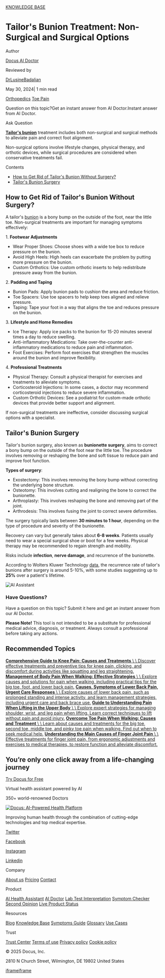 [KNOWLEDGE BASE](https://docus.ai/knowledge-base)

# Tailor's Bunion Treatment: Non-Surgical and Surgical Options

Author

[Docus AI Doctor](https://docus.ai/ai-doctor)

Reviewed by

[DrLusineBadalian](https://docus.ai/author/dr-lusine-badalian)

May 30, 2024\| 1 min read

[Orthopedics](https://docus.ai/tags/orthopedics) [Toe Pain](https://docus.ai/tags/toe-pain)

Question on this topic?Get an instant answer from AI Doctor.Instant answer from AI Doctor.

Ask Question

[**Tailor's bunion**](https://docus.ai/symptoms-guide/tailors-bunion) treatment includes both non-surgical and surgical methods to alleviate pain and correct foot alignment.

Non-surgical options involve lifestyle changes, physical therapy, and orthotic devices, while surgical procedures are considered when conservative treatments fail.

Contents

- [How to Get Rid of Tailor's Bunion Without Surgery?](https://docus.ai/knowledge-base/tailors-bunion-treatment#how-to-get-rid-of-tailors-bunion-without-surgery)
- [Tailor's Bunion Surgery](https://docus.ai/knowledge-base/tailors-bunion-treatment#tailors-bunion-surgery)

## How to Get Rid of Tailor's Bunion Without Surgery?

A tailor's [bunion](https://docus.ai/symptoms-guide/gout-vs-bunion#what-is-a-bunion) is a bony bump on the outside of the foot, near the little toe. Non-surgical treatments are important for managing symptoms effectively:

1\. **Footwear Adjustments**

- Wear Proper Shoes: Choose shoes with a wide toe box to reduce pressure on the bunion.
- Avoid High Heels: High heels can exacerbate the problem by putting more pressure on the bunion.
- Custom Orthotics: Use custom orthotic inserts to help redistribute pressure away from the bunion.

2\. **Padding and Taping**

- Bunion Pads: Apply bunion pads to cushion the area and reduce friction.
- Toe Spacers: Use toe spacers to help keep toes aligned and relieve pressure.
- Taping: Tape your foot in a way that aligns the toe and reduces pressure on the bunion.

3\. **Lifestyle and Home Remedies**

- Ice Therapy: Apply ice packs to the bunion for 15-20 minutes several times a day to reduce swelling.
- Anti-inflammatory Medications: Take over-the-counter anti-inflammatory medications to reduce pain and inflammation.
- Foot Exercises: Perform foot exercises that strengthen the muscles around the bunion and improve flexibility.

4\. **Professional Treatments**

- Physical Therapy: Consult a physical therapist for exercises and treatments to alleviate symptoms.
- Corticosteroid Injections: In some cases, a doctor may recommend corticosteroid injections to reduce severe inflammation.
- Custom Orthotic Devices: See a podiatrist for custom-made orthotic devices that provide better support and alignment.

If non-surgical treatments are ineffective, consider discussing surgical options with a specialist.

## Tailor's Bunion Surgery

Tailor's bunion surgery, also known as **bunionette surgery**, aims to correct a bony bump on the outside of the foot near the little toe. The procedure involves removing or reshaping the bone and soft tissue to reduce pain and improve foot function.

**Types of surgery**:

- Exostectomy: This involves removing the bony bump without correcting the underlying bone structure.
- Osteotomy: This involves cutting and realigning the bone to correct the bunionette.
- Arthroplasty: This involves reshaping the bone and removing part of the joint.
- Arthrodesis: This involves fusing the joint to correct severe deformities.

The surgery typically lasts between **30 minutes to 1 hour**, depending on the type of procedure and severity of the bunionette.

Recovery can vary but generally takes about **6-8 weeks**. Patients usually need to wear a special surgical shoe or boot for a few weeks. Physical therapy may be recommended to regain strength and mobility.

Risks include **infection**, **nerve damage**, and recurrence of the bunionette.

According to Wolters Kluwer Technology [data](https://www.wolterskluwer.com/en/news/after-bunion-surgery-immediate-x-rays-predict-recurrence-risk), the recurrence rate of tailor's bunions after surgery is around 5-10%, with some studies suggesting up to **25%** over a patient's lifetime​.

![AI Assistant](https://docus.ai/images/small-assistant.png)

### Have Questions?

Have a question on this topic? Submit it here and get an instant answer from our AI Doctor.

**Please Note!** This tool is not intended to be a substitute for professional medical advice, diagnosis, or treatment. Always consult a professional before taking any actions.

## Recommended Topics

[**Comprehensive Guide to Knee Pain: Causes and Treatments** \\
\\
Discover effective treatments and preventive tips for knee pain, clicking, and discomfort during activities like squatting and leg straightening.](https://docus.ai/knowledge-base/comprehensive-guide-to-knee-pain-causes-and-treatments) [**Management of Body Pain When Walking: Effective Strategies** \\
\\
Explore causes and solutions for pain when walking, including practical tips for the big toe, foot, and lower back pain.](https://docus.ai/knowledge-base/management-of-body-pain-when-walking) [**Causes, Symptoms of Lower Back Pain, Urgent Care Responses** \\
\\
Explore causes of lower back pain, such as prolonged standing and intense activity, and learn management strategies, including urgent care and back brace use.](https://docus.ai/knowledge-base/causes-symptoms-of-lower-back-pain) [**Guide to Understanding Pain When Lifting in the Upper Body** \\
\\
Explore expert strategies for managing shoulder, wrist, and leg pain when lifting. Learn correct techniques to lift without pain and avoid injury.](https://docus.ai/knowledge-base/guide-to-understanding-pain-when-lifting) [**Overcome Toe Pain When Walking: Causes and Treatment** \\
\\
Learn about causes and treatments for the big toe, second toe, middle toe, and pinky toe pain when walking. Find out when to seek medical help.](https://docus.ai/knowledge-base/overcome-toe-pain-when-walking) [**Understanding the Main Causes of Finger Joint Pain** \\
\\
Effective treatments for finger joint pain, from ergonomic adjustments and exercises to medical therapies, to restore function and alleviate discomfort.](https://docus.ai/knowledge-base/causes-of-finger-joint-pain)

## You’re only one click away from a life-changing journey

[Try Docus for Free](https://my.docus.ai/auth/signup)

Virtual health assistant powered by AI

350+ world-renowned Doctors

[![Docus: AI-Powered Health Platform](https://docus.ai/docus-dark-logo.svg)](https://docus.ai/)

Improving human health through the combination of cutting-edge technologies and top medical expertise.

[Twitter](https://twitter.com/docus_ai)

[Facebook](https://www.facebook.com/docusai)

[Instagram](https://www.instagram.com/docus.ai/)

[Linkedin](https://www.linkedin.com/company/docusai/)

Company

[About us](https://docus.ai/about-us) [Pricing](https://docus.ai/pricing) [Contact](https://docus.ai/contact)

Product

[AI Health Assistant](https://docus.ai/ai-health-assistant) [AI Doctor](https://docus.ai/ai-doctor) [Lab Test Interpretation](https://docus.ai/lab-test-interpretation) [Symptom Checker](https://docus.ai/symptom-checker) [Second Opinion](https://docus.ai/second-opinion) [Live Product Status](https://docus.statuspage.io/)

Resources

[Blog](https://docus.ai/blog) [Knowledge Base](https://docus.ai/knowledge-base) [Symptoms Guide](https://docus.ai/symptoms-guide) [Glossary](https://docus.ai/glossary) [Use Cases](https://docus.ai/use-cases)

Trust

[Trust Center](https://trust.docus.ai/) [Terms of use](https://docus.ai/terms-of-use) [Privacy policy](https://docus.ai/privacy-policy) [Cookie policy](https://docus.ai/cookie-policy)

© 2025 Docus, Inc.

2810 N Church Street, Wilmington, DE 19802 United States

[iframe](https://td.doubleclick.net/td/ga/rul?tid=G-C1NR4HEC74&gacid=325006934.1741381009&gtm=45je5362v874030715z8849365654za200zb849365654&dma=0&gcs=G1--&gcd=13l3l3R3l5l1&npa=0&pscdl=noapi&aip=1&fledge=1&frm=0&tag_exp=102067808~102482433~102539968~102587591~102640600~102717422~102788824&z=1400644972)[iframe](https://td.doubleclick.net/td/rul/11076298198?random=1741381008567&cv=11&fst=1741381008567&fmt=3&bg=ffffff&guid=ON&async=1&gtm=45je5362v874030715z8849365654za200zb849365654&gcd=13l3l3R3l5l1&dma=0&tag_exp=102067808~102482433~102539968~102587591~102640600~102717422~102788824&u_w=1280&u_h=1024&url=https%3A%2F%2Fdocus.ai%2Fknowledge-base%2Ftailors-bunion-treatment&hn=www.googleadservices.com&frm=0&tiba=Tailor's%20Bunion%20Treatment%3A%20Non-Surgical%20and%20Surgical%20Options&npa=0&pscdl=noapi&auid=248246502.1741381008&uaa=&uab=&uafvl=&uamb=0&uam=&uap=&uapv=&uaw=0&fledge=1&data=event%3Dgtag.config)